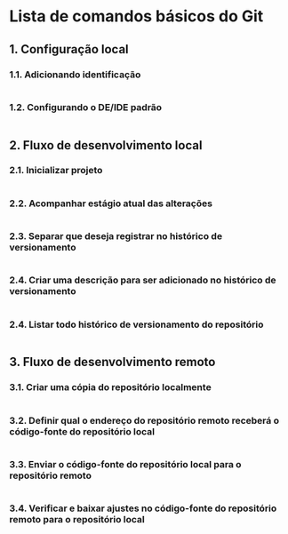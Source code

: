 # Lista de comandos básicos do Git

## 1. Configuração local

### 1.1. Adicionando identificação

```

```

### 1.2. Configurando o DE/IDE padrão

```

```

## 2. Fluxo de desenvolvimento local

### 2.1. Inicializar projeto

```

```

### 2.2. Acompanhar estágio atual das alterações

```

```

### 2.3. Separar que deseja registrar no histórico de versionamento

```

```

### 2.4. Criar uma descrição para ser adicionado no histórico de versionamento

```

```

### 2.4. Listar todo histórico de versionamento do repositório

```

```

## 3. Fluxo de desenvolvimento remoto

### 3.1. Criar uma cópia do repositório localmente

```

```

### 3.2. Definir qual o endereço do repositório remoto receberá o código-fonte do repositório local

```

```

### 3.3. Enviar o código-fonte do repositório local para o repositório remoto

```

```

### 3.4. Verificar e baixar ajustes no código-fonte do repositório remoto para o repositório local

```

```
